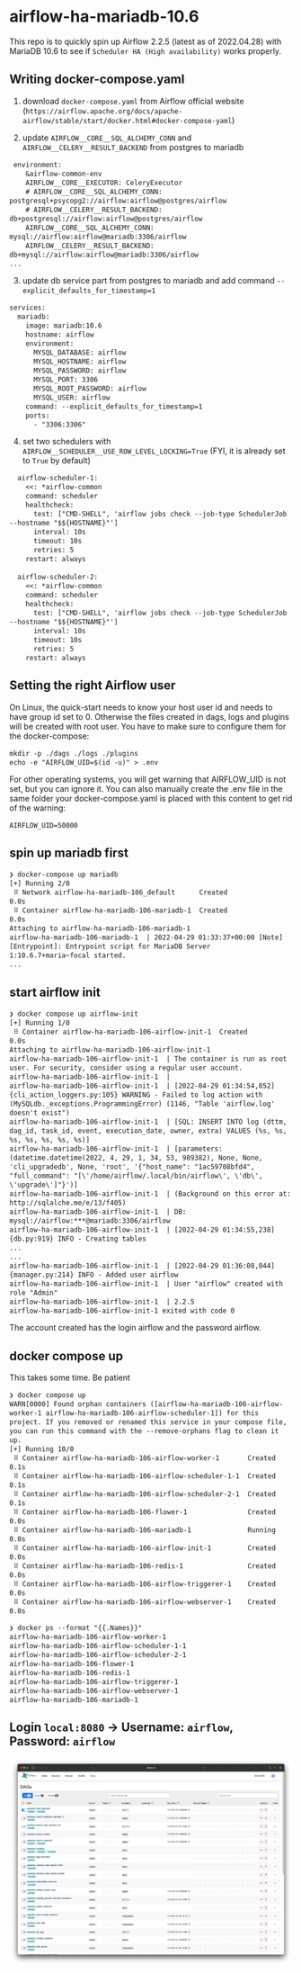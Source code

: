 # airflow-ha-mariadb-10.6

This repo is to quickly spin up Airflow 2.2.5 (latest as of 2022.04.28) with MariaDB 10.6 to see if `Scheduler HA (High availability)` works properly.



## Writing docker-compose.yaml

1. download `docker-compose.yaml` from Airflow official website (`https://airflow.apache.org/docs/apache-airflow/stable/start/docker.html#docker-compose-yaml`)

2. update `AIRFLOW__CORE__SQL_ALCHEMY_CONN` and `AIRFLOW__CELERY__RESULT_BACKEND` from postgres to mariadb

```
 environment:
    &airflow-common-env
    AIRFLOW__CORE__EXECUTOR: CeleryExecutor
    # AIRFLOW__CORE__SQL_ALCHEMY_CONN: postgresql+psycopg2://airflow:airflow@postgres/airflow
    # AIRFLOW__CELERY__RESULT_BACKEND: db+postgresql://airflow:airflow@postgres/airflow
    AIRFLOW__CORE__SQL_ALCHEMY_CONN: mysql://airflow:airflow@mariadb:3306/airflow
    AIRFLOW__CELERY__RESULT_BACKEND: db+mysql://airflow:airflow@mariadb:3306/airflow
...

```
3. update db service part from postgres to mariadb and add command `--explicit_defaults_for_timestamp=1`
```
services:
  mariadb:
    image: mariadb:10.6
    hostname: airflow
    environment:
      MYSQL_DATABASE: airflow
      MYSQL_HOSTNAME: airflow
      MYSQL_PASSWORD: airflow
      MYSQL_PORT: 3306
      MYSQL_ROOT_PASSWORD: airflow
      MYSQL_USER: airflow
    command: --explicit_defaults_for_timestamp=1
    ports:
      - "3306:3306"
```
4. set two schedulers with `AIRFLOW__SCHEDULER__USE_ROW_LEVEL_LOCKING=True` (FYI, it is already set to `True` by default)
```
  airflow-scheduler-1:
    <<: *airflow-common
    command: scheduler
    healthcheck:
      test: ["CMD-SHELL", 'airflow jobs check --job-type SchedulerJob --hostname "$${HOSTNAME}"']
      interval: 10s
      timeout: 10s
      retries: 5
    restart: always

  airflow-scheduler-2:
    <<: *airflow-common
    command: scheduler
    healthcheck:
      test: ["CMD-SHELL", 'airflow jobs check --job-type SchedulerJob --hostname "$${HOSTNAME}"']
      interval: 10s
      timeout: 10s
      retries: 5
    restart: always
```
## Setting the right Airflow user

On Linux, the quick-start needs to know your host user id and needs to have group id set to 0. Otherwise the files created in dags, logs and plugins will be created with root user. You have to make sure to configure them for the docker-compose:

```
mkdir -p ./dags ./logs ./plugins
echo -e "AIRFLOW_UID=$(id -u)" > .env
```
For other operating systems, you will get warning that AIRFLOW_UID is not set, but you can ignore it. You can also manually create the .env file in the same folder your docker-compose.yaml is placed with this content to get rid of the warning:

```
AIRFLOW_UID=50000
```

## spin up mariadb first
```
❯ docker-compose up mariadb
[+] Running 2/0
 ⠿ Network airflow-ha-mariadb-106_default      Created                                                                                                                                                                                           0.0s
 ⠿ Container airflow-ha-mariadb-106-mariadb-1  Created                                                                                                                                                                                           0.0s
Attaching to airflow-ha-mariadb-106-mariadb-1
airflow-ha-mariadb-106-mariadb-1  | 2022-04-29 01:33:37+00:00 [Note] [Entrypoint]: Entrypoint script for MariaDB Server 1:10.6.7+maria~focal started.
...
```

## start airflow init
```
❯ docker compose up airflow-init
[+] Running 1/0
 ⠿ Container airflow-ha-mariadb-106-airflow-init-1  Created                                                                                                                                                                                      0.0s
Attaching to airflow-ha-mariadb-106-airflow-init-1
airflow-ha-mariadb-106-airflow-init-1  | The container is run as root user. For security, consider using a regular user account.
airflow-ha-mariadb-106-airflow-init-1  |
airflow-ha-mariadb-106-airflow-init-1  | [2022-04-29 01:34:54,052] {cli_action_loggers.py:105} WARNING - Failed to log action with (MySQLdb._exceptions.ProgrammingError) (1146, "Table 'airflow.log' doesn't exist")
airflow-ha-mariadb-106-airflow-init-1  | [SQL: INSERT INTO log (dttm, dag_id, task_id, event, execution_date, owner, extra) VALUES (%s, %s, %s, %s, %s, %s, %s)]
airflow-ha-mariadb-106-airflow-init-1  | [parameters: (datetime.datetime(2022, 4, 29, 1, 34, 53, 989382), None, None, 'cli_upgradedb', None, 'root', '{"host_name": "1ac59708bfd4", "full_command": "[\'/home/airflow/.local/bin/airflow\', \'db\', \'upgrade\']"}')]
airflow-ha-mariadb-106-airflow-init-1  | (Background on this error at: http://sqlalche.me/e/13/f405)
airflow-ha-mariadb-106-airflow-init-1  | DB: mysql://airflow:***@mariadb:3306/airflow
airflow-ha-mariadb-106-airflow-init-1  | [2022-04-29 01:34:55,238] {db.py:919} INFO - Creating tables
...
...
airflow-ha-mariadb-106-airflow-init-1  | [2022-04-29 01:36:08,044] {manager.py:214} INFO - Added user airflow
airflow-ha-mariadb-106-airflow-init-1  | User "airflow" created with role "Admin"
airflow-ha-mariadb-106-airflow-init-1  | 2.2.5
airflow-ha-mariadb-106-airflow-init-1 exited with code 0
```


The account created has the login airflow and the password airflow.



## docker compose up

This takes some time. Be patient

```
❯ docker compose up
WARN[0000] Found orphan containers ([airflow-ha-mariadb-106-airflow-worker-1 airflow-ha-mariadb-106-airflow-scheduler-1]) for this project. If you removed or renamed this service in your compose file, you can run this command with the --remove-orphans flag to clean it up.
[+] Running 10/0
 ⠿ Container airflow-ha-mariadb-106-airflow-worker-1       Created                     0.1s
 ⠿ Container airflow-ha-mariadb-106-airflow-scheduler-1-1  Created                     0.1s
 ⠿ Container airflow-ha-mariadb-106-airflow-scheduler-2-1  Created                     0.1s
 ⠿ Container airflow-ha-mariadb-106-flower-1               Created                     0.0s
 ⠿ Container airflow-ha-mariadb-106-mariadb-1              Running                     0.0s
 ⠿ Container airflow-ha-mariadb-106-airflow-init-1         Created                     0.0s
 ⠿ Container airflow-ha-mariadb-106-redis-1                Created                     0.0s
 ⠿ Container airflow-ha-mariadb-106-airflow-triggerer-1    Created                     0.0s
 ⠿ Container airflow-ha-mariadb-106-airflow-webserver-1    Created                     0.0s
```

```
❯ docker ps --format "{{.Names}}"
airflow-ha-mariadb-106-airflow-worker-1
airflow-ha-mariadb-106-airflow-scheduler-1-1
airflow-ha-mariadb-106-airflow-scheduler-2-1
airflow-ha-mariadb-106-flower-1
airflow-ha-mariadb-106-redis-1
airflow-ha-mariadb-106-airflow-triggerer-1
airflow-ha-mariadb-106-airflow-webserver-1
airflow-ha-mariadb-106-mariadb-1

```
## Login `local:8080` -> Username: `airflow`, Password: `airflow`

![Screenshot](images/airflow(1).png)

